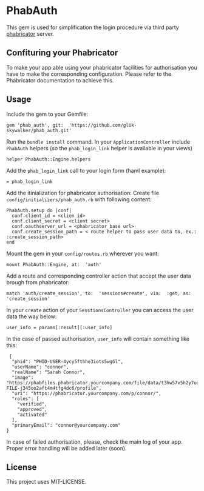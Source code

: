 # PhabAuth
This gem is used for simplification the login procedure via third party [phabricator](https://secure.phabricator.com/book/phabricator) server.

## Confituring your Phabricator
To make your app able using your phabricator facilities for authorisation you have to make the corresponding configuration. Please refer to the Phabricator documentation to achieve this.

## Usage
Include the gem to your Gemfile:

    gem 'phab_auth', git:  'https://github.com/glUk-skywalker/phab_auth.git'

Run the `bundle install`  command.
In your `ApplicationController` include `PhabAuth` helpers (so the `phab_login_link` helper is available in your views)

    helper PhabAuth::Engine.helpers

Add the `phab_login_link` call to your login form (haml example):

    = phab_login_link

Add the itinialization for phabricator authorisation:
Create file `config/initializers/phab_auth.rb` with following content:

    PhabAuth.setup do |conf|
      conf.client_id = <clien id>
      conf.client_secret = <client secret>
      conf.oauthserver_url = <phabricator base url>
      conf.create_session_path = < route helper to pass user data to, ex.: :create_session_path>
    end

Mount the gem in your `config/routes.rb` wherever you want:

    mount PhabAuth::Engine, at:  'auth'

Add a route and corresponding controller action that accept the user data brough from phabricator:

    match 'auth/create_session', to:  'sessions#create', via:  :get, as:  'create_session'

In your `create` action of your `SesstionsController` you can access the user data the way below:

    user_info = params[:result][:user_info]

In the case of passed authorisation, `user_info` will contain something like this:

     {
      "phid": "PHID-USER-4ycy5fthhe3iots5wgGl",
      "userName": "connor",
      "realName": "Sarah Connor",
      "image": "https://phabfiles.phabricator.yourcompany.com/file/data/t3hw57v5h2y7ud034qeo/PHID-FILE-j345oo2aft4m4tfg4dc6/profile",
      "uri": "https://phabricator.yourcompany.com/p/connor/",
      "roles": [
        "verified",
        "approved",
        "activated"
      ],
      "primaryEmail": "connor@yourcompany.com"
    }

In case of failed authorisation, please, check the main log of your app. 
Proper error handling will be added later (soon).

## License
This project uses MIT-LICENSE.
